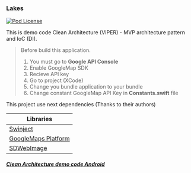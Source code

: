 ### Lakes
[![Pod License](https://img.shields.io/github/license/DemoCodeProfile/Lakes-iOS.svg)](https://github.com/DemoCodeProfile/Lakes-iOS/blob/master/LICENSE)

This is demo code Clean Architecture (VIPER) - MVP architecture pattern and IoC (DI).

> Before build this application.
> 1. You must go to **Google API Console**
> 2. Enable GoogleMap SDK
> 3. Recieve API key
> 4. Go to project (XCode)
> 5. Change you bundle application to your bundle
> 6. Change constant GoogleMap API Key in **Constants.swift** file

This project use next dependencies (Thanks to their authors)

| Libraries |
|--|
| [ Swinject ](https://github.com/Swinject/Swinject) |
| [ GoogleMaps Platform](https://cloud.google.com/maps-platform/) |
| [ SDWebImage ](https://github.com/rs/SDWebImage) |

##### [ Clean Architecture demo code Android ](https://github.com/DemoCodeProfile/Lakes-Android)
